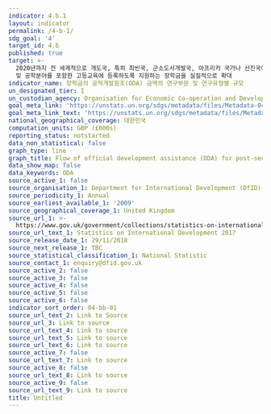 ```yaml
---
indicator: 4.b.1
layout: indicator
permalink: /4-b-1/
sdg_goal: '4'
target_id: 4.b
published: true
target: >-
  2020년까지 전 세계적으로 개도국, 특히 최빈국, 군소도서개발국, 아프리카 국가나 선진국이나 기타 개발도상국의 직업훈련, ICT, 과학기술
  및 공학분야를 포함한 고등교육에 등록하도록 지원하는 장학금을 실질적으로 확대
indicator_name: 장학금의 공적개발원조(ODA) 금액의 연구부문 및 연구유형별 규모
un_designated_tier: I
un_custodian_agency: Organisation for Economic Co-operation and Development (OECD)
goal_meta_link: 'https://unstats.un.org/sdgs/metadata/files/Metadata-04-0B-01.pdf'
goal_meta_link_text: 'https://unstats.un.org/sdgs/metadata/files/Metadata-04-0B-01.pdf'
national_geographical_coverage: 대한민국
computation_units: GBP (£000s)
reporting_status: notstarted
data_non_statistical: false
graph_type: line
graph_title: Flow of official development assistance (ODA) for post-secondary education
data_show_map: false
data_keywords: ODA
source_active_1: false
source_organisation_1: Department for International Development (DfID)
source_periodicity_1: Annual
source_earliest_available_1: '2009'
source_geographical_coverage_1: United Kingdom
source_url_1: >-
  https://www.gov.uk/government/collections/statistics-on-international-development
source_url_text_1: Statistics on International Development 2017
source_release_date_1: 29/11/2018
source_next_release_1: TBC
source_statistical_classification_1: National Statistic
source_contact_1: enquiry@dfid.gov.uk
source_active_2: false
source_active_3: false
source_active_4: false
source_active_5: false
source_active_6: false
indicator_sort_order: 04-bb-01
source_url_text_2: Link to Source
source_url_3: Link to source
source_url_text_4: Link to source
source_url_text_5: Link to source
source_url_text_6: Link to source
source_active_7: false
source_url_text_7: Link to source
source_active_8: false
source_url_text_8: Link to source
source_active_9: false
source_url_text_9: Link to source
title: Untitled
---
```

